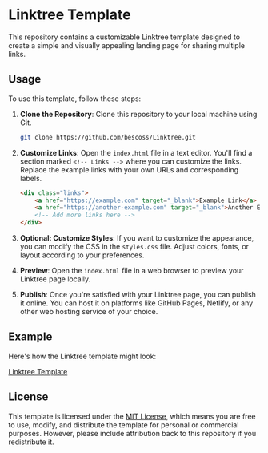 # Linktree Template

This repository contains a customizable Linktree template designed to create a simple and visually appealing landing page for sharing multiple links.

## Usage

To use this template, follow these steps:

1. **Clone the Repository**: Clone this repository to your local machine using Git.

    ```bash
    git clone https://github.com/bescoss/Linktree.git
    ```

2. **Customize Links**: Open the `index.html` file in a text editor. You'll find a section marked `<!-- Links -->` where you can customize the links. Replace the example links with your own URLs and corresponding labels.

    ```html
    <div class="links">
        <a href="https://example.com" target="_blank">Example Link</a>
        <a href="https://another-example.com" target="_blank">Another Example</a>
        <!-- Add more links here -->
    </div>
    ```

3. **Optional: Customize Styles**: If you want to customize the appearance, you can modify the CSS in the `styles.css` file. Adjust colors, fonts, or layout according to your preferences.

4. **Preview**: Open the `index.html` file in a web browser to preview your Linktree page locally.

5. **Publish**: Once you're satisfied with your Linktree page, you can publish it online. You can host it on platforms like GitHub Pages, Netlify, or any other web hosting service of your choice.

## Example

Here's how the Linktree template might look:

[Linktree Template](https://bescoss.github.io/Linktree/)

## License

This template is licensed under the [MIT License](LICENSE), which means you are free to use, modify, and distribute the template for personal or commercial purposes. However, please include attribution back to this repository if you redistribute it.
